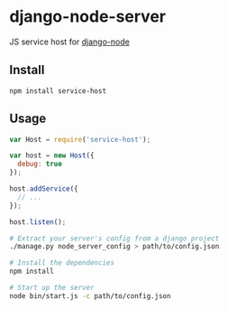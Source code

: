 django-node-server
==================

JS service host for [django-node](https://github.com/markfinger/django-node)


Install
-------

`npm install service-host`


Usage
-----

```javascript
var Host = require('service-host');

var host = new Host({
  debug: true
});

host.addService({
  // ...
});

host.listen();
```

```bash
# Extract your server's config from a django project
./manage.py node_server_config > path/to/config.json

# Install the dependencies
npm install

# Start up the server
node bin/start.js -c path/to/config.json
```